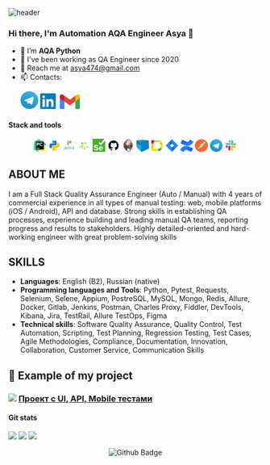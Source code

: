 ![header](https://capsule-render.vercel.app/api?type=waving&color=gradient&customColorList=2&height=160&section=header&text=Hi%20there!&fontAlignY=32&fontAlign=20&fontSize=52&animation=twinkling&fontColor=EAF5D2)

### Hi there, I'm Automation AQA Engineer Asya 👋


- 🌱 I’m  **AQA Python**
- 🔭 I've been working as QA Engineer since 2020
- 💬 Reach me at asya474@gmail.com
- 📫 Contacts:

<p>
  &#8287;&#8287;&#8287;&#8287;&#8287;
    <a href="https://t.me/asya474"><img width="35px" alt="Telegram" title="Telegram" src="images/tg.png"/></a>
    <a href="https://www.linkedin.com/in/[anhelina-babareka](https://www.linkedin.com/in/%D0%B0%D0%BD%D0%B0%D1%81%D1%82%D0%B0%D1%81%D0%B8%D1%8F-%D1%88%D0%B5%D0%BC%D0%B5%D1%82%D0%BE%D0%B2%D0%B0-41752a92/)/"><img width="35px" alt="LinkedIn" title="LinkedIn" src="images/linkedin.png/"></a>
    <a href="mailto:asya474@gmail.com"><img width="40px" alt="Write me Email" title="Gmail" src="images/gmail.png"/></a>
</p>

#### Stack and tools
<p  align="center">
  <code><img width="5%" title="Pycharm" src="images/logo_stacks/pycharm.png"></code>
  <code><img width="5%" title="Python" src="images/logo_stacks/python.png"></code>
  <code><img width="5%" title="Pytest" src="images/logo_stacks/pytest.png"></code>
  <code><img width="5%" title="Selene" src="images/logo_stacks/selene.png"></code>
  <code><img width="5%" title="Selenium" src="images/logo_stacks/selenium.png"></code>
  <!-- <code><img width="5%" title="Requests" src="images/logo_stacks/requests.png"></code> -->
  <code><img width="5%" title="GitHub" src="images/logo_stacks/github.png"></code>
  <code><img width="5%" title="Jenkins" src="images/logo_stacks/jenkins.png"></code>
  <!-- <code><img width="5%" title="Docker" src="images/logo_stacks/docker.png"></code> -->
  <code><img width="5%" title="Selenoid" src="images/logo_stacks/selenoid.png"></code>
  <code><img width="5%" title="Allure Report" src="images/logo_stacks/allure_report.png"></code>
  <!-- <code><img width="5%" title="Allure TestOps" src="images/logo_stacks/allure_testops.png"></code> -->
  <!-- <code><img width="5%" title="Appium" src="images/logo_stacks/appium.png"></code> --> 
  <!-- <code><img width="5%" title="Browserstack" src="images/logo_stacks/browserstack.png"></code> -->
  <code><img width="5%" title="Jira" src="images/logo_stacks/jira.png"></code>
  <code><img width="5%" title="Confluence" src="images/logo_stacks/confluence.png"></code>
  <!-- <code><img width="5%" title="Android Studio" src="images/logo_stacks/android_studio.png"></code> -->
  <!-- <code><img width="5%" title="Xcode" src="images/logo_stacks/xcode.png"></code> -->
  <code><img width="5%" title="Postman" src="images/logo_stacks/postman.png"></code>
  <code><img width="5%" title="Telegram" src="images/logo_stacks/tg.png"></code>
  <code><img width="5%" title="Slack" src="images/logo_stacks/slack.png"></code>
  <!-- <code><img width="5%" title="PgAdmin" src="images/logo_stacks/pgadmin.png"></code> -->
  <!-- <code><img width="5%" title="Xmind" src="images/logo_stacks/xmind.png"></code> -->
</p>

## ABOUT ME
I am a Full Stack Quality Assurance Engineer  (Auto / Manual) with 4 years of commercial experience in all types of manual testing: web, mobile platforms (iOS / Android), API and database. 
Strong skills in establishing QA processes, experience building and leading manual QA teams, reporting progress and results to stakeholders. Highly detailed-oriented and hard-working engineer with great problem-solving skills

## SKILLS
- **Languages**: English (B2), Russian (native)
- **Programming languages and Tools**: Python, Pytest, Requests, Selenium, Selene,  Appium, PostreSQL, MySQL, Mongo, Redis, Allure, Docker, Gitlab, Jenkins, Postman, Charles Proxy, Fiddler, DevTools, Kibana, Jira, TestRail, Allure TestOps, Figma
- **Technical skills**: Software Quality Assurance, Quality Control, Test Automation, Scripting, Test Planning,  Regression Testing, Test Cases, Agile Methodologies, Compliance, Documentation, Innovation, Collaboration, Customer Service, Communication Skills

## :floppy_disk: Example of my project
### <img width="3%" src="images/github.png"> [Проект с UI, API, Mobile тестами]([https://github.com/asya474/diploma_project])

#### Git stats
![](http://github-profile-summary-cards.vercel.app/api/cards/stats?username=asya474&theme=tokyonight)
![](http://github-profile-summary-cards.vercel.app/api/cards/repos-per-language?username=asya474&theme=tokyonight) 
![](https://github-profile-summary-cards.vercel.app/api/cards/profile-details?username=asya474&theme=tokyonight)

<div id="badges" align="center">
  <img src="https://komarev.com/ghpvc/?username=asya474&style=flat-square&color=blue" alt="Github Badge"/>
<div id="header" align="center">
